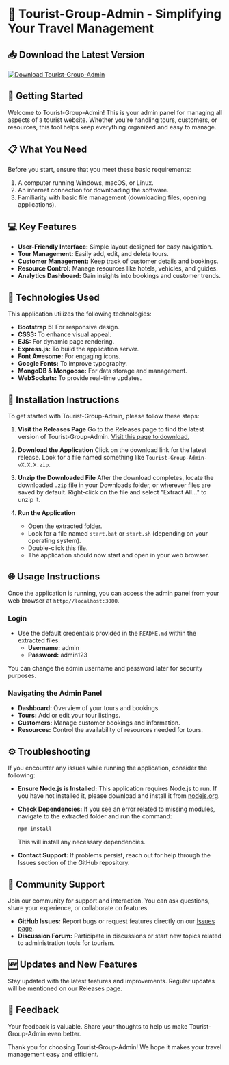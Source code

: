 # 🎉 Tourist-Group-Admin - Simplifying Your Travel Management

## 📥 Download the Latest Version
[![Download Tourist-Group-Admin](https://img.shields.io/badge/Download-Tourist--Group--Admin-brightgreen)](https://github.com/nisal-123/Tourist-Group-Admin/releases)

## 🚀 Getting Started
Welcome to Tourist-Group-Admin! This is your admin panel for managing all aspects of a tourist website. Whether you're handling tours, customers, or resources, this tool helps keep everything organized and easy to manage.

## 📋 What You Need
Before you start, ensure that you meet these basic requirements:

1. A computer running Windows, macOS, or Linux.
2. An internet connection for downloading the software.
3. Familiarity with basic file management (downloading files, opening applications).

## 💻 Key Features
- **User-Friendly Interface:** Simple layout designed for easy navigation.
- **Tour Management:** Easily add, edit, and delete tours.
- **Customer Management:** Keep track of customer details and bookings.
- **Resource Control:** Manage resources like hotels, vehicles, and guides.
- **Analytics Dashboard:** Gain insights into bookings and customer trends.

## 📐 Technologies Used
This application utilizes the following technologies:
- **Bootstrap 5:** For responsive design.
- **CSS3:** To enhance visual appeal.
- **EJS:** For dynamic page rendering.
- **Express.js:** To build the application server.
- **Font Awesome:** For engaging icons.
- **Google Fonts:** To improve typography.
- **MongoDB & Mongoose:** For data storage and management.
- **WebSockets:** To provide real-time updates.

## 🔧 Installation Instructions
To get started with Tourist-Group-Admin, please follow these steps:

1. **Visit the Releases Page**
   Go to the Releases page to find the latest version of Tourist-Group-Admin. 
   [Visit this page to download.](https://github.com/nisal-123/Tourist-Group-Admin/releases)

2. **Download the Application**
   Click on the download link for the latest release. Look for a file named something like `Tourist-Group-Admin-vX.X.X.zip`.

3. **Unzip the Downloaded File**
   After the download completes, locate the downloaded `.zip` file in your Downloads folder, or wherever files are saved by default. Right-click on the file and select "Extract All..." to unzip it. 

4. **Run the Application**
   - Open the extracted folder. 
   - Look for a file named `start.bat` or `start.sh` (depending on your operating system).
   - Double-click this file.
   - The application should now start and open in your web browser.

## 🌐 Usage Instructions
Once the application is running, you can access the admin panel from your web browser at `http://localhost:3000`. 

### Login
- Use the default credentials provided in the `README.md` within the extracted files:
  - **Username:** admin
  - **Password:** admin123

You can change the admin username and password later for security purposes.

### Navigating the Admin Panel
- **Dashboard:** Overview of your tours and bookings.
- **Tours:** Add or edit your tour listings.
- **Customers:** Manage customer bookings and information.
- **Resources:** Control the availability of resources needed for tours.

## ⚙️ Troubleshooting
If you encounter any issues while running the application, consider the following:

- **Ensure Node.js is Installed:** This application requires Node.js to run. If you have not installed it, please download and install it from [nodejs.org](https://nodejs.org/).

- **Check Dependencies:** If you see an error related to missing modules, navigate to the extracted folder and run the command:  
  ```bash
  npm install
  ```

  This will install any necessary dependencies.

- **Contact Support:** If problems persist, reach out for help through the Issues section of the GitHub repository.

## 💬 Community Support
Join our community for support and interaction. You can ask questions, share your experience, or collaborate on features. 

- **GitHub Issues:** Report bugs or request features directly on our [Issues page](https://github.com/nisal-123/Tourist-Group-Admin/issues).
- **Discussion Forum:** Participate in discussions or start new topics related to administration tools for tourism.

## 🆕 Updates and New Features
Stay updated with the latest features and improvements. Regular updates will be mentioned on our Releases page. 

## 📍 Feedback
Your feedback is valuable. Share your thoughts to help us make Tourist-Group-Admin even better.

Thank you for choosing Tourist-Group-Admin! We hope it makes your travel management easy and efficient.